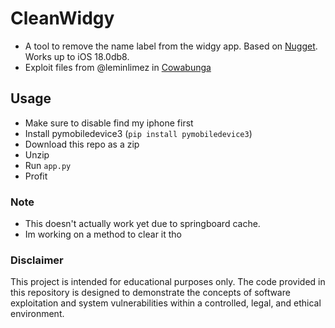 # CleanWidgy
- A tool to remove the name label from the widgy app. Based on [Nugget](https://github.com/leminlimez/Nugget). Works up to iOS 18.0db8.
- Exploit files from @leminlimez in [Cowabunga](https://discord.gg/cowabunga)

## Usage
- Make sure to disable find my iphone first
- Install pymobiledevice3 (`pip install pymobiledevice3`)
- Download this repo as a zip
- Unzip
- Run `app.py`
- Profit

### Note
- This doesn't actually work yet due to springboard cache.
- Im working on a method to clear it tho

### Disclaimer
This project is intended for educational purposes only. The code provided in this repository is designed to demonstrate the concepts of software exploitation and system vulnerabilities within a controlled, legal, and ethical environment.
